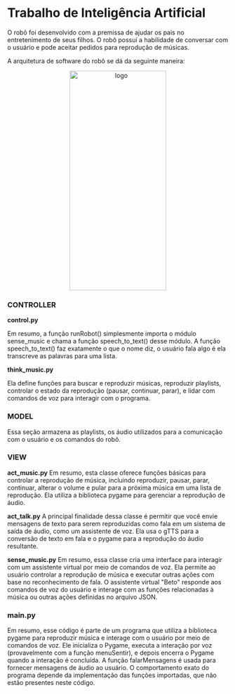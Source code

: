 # Trabalho de Inteligência Artificial

O robô foi desenvolvido com a premissa de ajudar os pais no entretenimento de seus filhos. O robô possuí a habilidade de conversar com o usuário e pode aceitar pedidos para reprodução de músicas.

A arquitetura de software do robô se dá da seguinte maneira: 

<p align="center">
  <img src="https://github.com/Thiago1803/TRABALHOIA/assets/64339671/12455c20-a97e-44d2-829e-9972dea6eb67" alt="logo" width="220" height="500">
</p>

### CONTROLLER

**control.py**

Em resumo, a função runRobot() simplesmente importa o módulo sense_music e chama a função speech_to_text() desse módulo. A função speech_to_text() faz exatamente o que o nome diz, o usuário fala algo é ela transcreve as palavras para uma lista.


**think_music.py**

Ela define funções para buscar e reproduzir músicas, reproduzir playlists, controlar o estado da reprodução (pausar, continuar, parar), e lidar com comandos de voz para interagir com o programa.

### MODEL

Essa seção armazena as playlists, os áudio utilizados para a comunicação com o usuário e os comandos do robô.

### VIEW
**act_music.py**
Em resumo, esta classe oferece funções básicas para controlar a reprodução de música, incluindo reproduzir, pausar, parar, continuar, alterar o volume e pular para a próxima música em uma lista de reprodução. Ela utiliza a biblioteca pygame para gerenciar a reprodução de áudio.

**act_talk.py**
A principal finalidade dessa classe é permitir que você envie mensagens de texto para serem reproduzidas como fala em um sistema de saída de áudio, como um assistente de voz. Ela usa o gTTS para a conversão de texto em fala e o pygame para a reprodução do áudio resultante.

**sense_music.py**
Em resumo, essa classe cria uma interface para interagir com um assistente virtual por meio de comandos de voz. Ela permite ao usuário controlar a reprodução de música e executar outras ações com base no reconhecimento de fala. O assistente virtual "Beto" responde aos comandos de voz do usuário e interage com as funções relacionadas à música ou outras ações definidas no arquivo JSON.


### main.py
Em resumo, esse código é parte de um programa que utiliza a biblioteca pygame para reproduzir música e interage com o usuário por meio de comandos de voz. Ele inicializa o Pygame, executa a interação por voz (provavelmente com a função menuSentir), e depois encerra o Pygame quando a interação é concluída. A função falarMensagens é usada para fornecer mensagens de áudio ao usuário. O comportamento exato do programa depende da implementação das funções importadas, que não estão presentes neste código.
